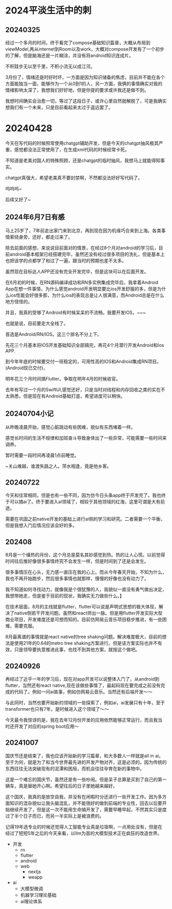 # 2024平淡生活中的刺

## 20240325

经过一个多月的时间，终于看完了compose基础知识篇章，大概从布局到viewModel,再从internet到Room以及work，大概对compose开发有了一个初步的了解，但是脑海还是一片糊涂，并没有将android知识连成片。

不积跬步无以至千里，不积小流无以成江河。

3月份了，情绪还是时好时坏，一方面是因为知识储备的焦虑，目前并不能在各个方面能独当一面，能够作为一个从0到1的人，另一方面，我俩的事情确实对我的情绪影响太深了，我想我们好好地，但是你提的要求或许我还是做不到。

我想时间确实会治愈一切，等过了这段日子，或许心里自然就解脱了，可是我确实想我们有一个未来，只是目前看起来太过于遥远罢了。

# 20240428

今天在写代码的时候照常使用chatgpt辅助开发，但是今天的chatgpt抽风极其严重，感觉都没法正常使用了，在生成xml代码的时候经常卡死。

不知道是老美对国人的特殊照顾，还是chatgpt的临时抽风，我想马上就能得知事实。

chatgpt真强大，希望老美真不要封禁啊，不然都没法好好写代码了。

呜呜呜~

后续又好了~

## 2024年6月7日有感

马上25岁了，7年前走出家门来到北京，再到现在因为机缘巧合来到上海。各类事情萦绕身旁，还好，都走过来了。

除去前面的感想，来说说目前面对的情景，在经过8个月对android的学习后，目前android基本框架已经搭建完毕，虽然还没有经过很多项目的洗礼，但是基本上也把该学的点都学了和过了一遍，跟当时的预期也差不太多。

虽然现在目标达人APP还没有完全开发完毕，但是这块可以在后面开发。

在6月初的时候，在RN源码编译成功和RN多实例集成完毕后，我拿着Android App在想一件事情，为什么感觉android开发明显要比ios开发舒服的多，但是为什么ios性能会好很多那，为什么ios的表现总是让人很满意，而Android总是在什么地方怪怪的。

并且，我真的受够了Android有时候呆呆的不流畅。我要开发IOS，~~~

也就是说，目前要走大全栈了。

首选是Android/RN/IOS。这三个排名不分上下。

先花三个月基本将IOS开发基础知识全部搞完，再花4个月潜行开发Android和Ios APP.

到今年年底的时候要交付一班稳定的，可用性高的IOS和Android集成RN项目。(Android现已交付)，

明年花三个月时间搞Flutter。争取在明年4月的时候收官。

去年有写过一个月的SwiftUI,感觉还好，只是当时对线程和内存回收之类的实在不太熟悉，但是现在有Android基础打底，希望进度可以稍快。

## 20240704小记

从昨晚凌晨开始，感觉心脏跳动有些困难，貌似有东西堵着一样。

感觉长时间的生活不规律和加班奋斗导致身体出了一些异常，可能需要一些时间来调养。

暂时需要一段时间再凌晨1点前睡觉。

~关山难越，谁渡失路之人。萍水相逢，竟是他乡客。

## 20240722

今天和往常相同，但是也有一些不同，因为仿今日头条app终于开发完了。我也终于可以搞ai了。终于要进入ai领域了，相较于其他领域的红海，这里可谓是大有前途。

需要在巩固之前native开发的基础上进行ai侧的学习和研究。二者需要一个平衡，但是我想入门后情况应该会好的多。

## 202408

8月是一个燥热的月份，这个月总是莫名其妙感觉到热。热的让人心慌。以前觉得时间往后推好像很多事情终究不会发生一样，但是时间到了还是会发生。

很多事情压在心头，无力感一直压在我的心上。而从今年春天开始，不知为什么，我也不再开始跑步，然后很多事情也就那样，慢慢的好像也没有动力了。

我不知道如何寻找动力，就像我是个很犹豫的人，我貌似一直没有勇气做出决定，我想带她走，但是鉴于目前的现状，我确实无力做些什么。】

在技术层面，8月的主线就是flutter，flutter可以说是声明式思想的极大体现，解决了native侧若干开发问题。虽然和react师出一脉。但是用flutter开发实际大型商业项目，开发难度还是可想而知的。目前仿网易云音乐项目稳步推进，有一些困难，需要克服。

8月最离谱的事情就是react native的tree shaking问题。解决难度极大，目前的想法是使用21年的0.64的metro tree shaking方案进行。但是该方案实际也并不有效，只是领导要执意推进此事，也找不到其他方案，就按这个做吧。

## 20240926

再经过了近乎一年的学习后，现在对app开发可以说整体入门了，从android到flutter，当然还有react native,现在该做些事情了，最起码现在要完成之前没有完成的代码了。例如一问ai故事，例如仿网易云音乐。当然还有后端开发～～

与此同时，当然也要开始新的领域的一些探索了，例如ai，ai发展只有十年，至于transformer也只有7年，是时候进入这个领域了～～

今天最令我惊讶的是，我在去年12月份开发的应用依然能够正常运行，而且我当时还开发了对应的spring boot应用～

## 20241007

国庆节还是结束了，我也应该开始新的学习篇章，和大多数人一样就是all in ai。至于为何，就是为了和当今世界最先进的开发产物对齐，这是必须的。因为传统的东西往往无法突破现有的泥潭和困局，而机会往往孕育在新的事物中。

这是一个难忘的国庆节，虽然还是有一些吵闹。但是呆子总算是买到了自己的第一辆车，真是替她开心啊。希望往后的日子里她越来越好。

这个国庆，我真的是放空自我，并没有在闲暇时分还进行一些开发工作。因为多方面知识的混杂貌似让我头脑混乱，并不能很好的做到前端的专业性，回去以后要开始继续开发了，但是这一次不能用生命搞开发了，需要早睡早起，不然其实只是度过了半个日子而已，而另一半实际上是被浪费的。

记得19年选专业的时候还觉得人工智能专业真是垃圾啊，一点用处没有，但是在经过了短短5年之后的今天来看，以llm为首的大模型技术正在疯狂的改造世界。

- 开发
    - rn
    - flutter
    - android
    - web
        - nextjs
        - weapp
- ai
    - 大模型微调
    - 机器学习理论基础
    - ai理论体系